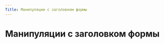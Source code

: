 ```yaml
---
Title: Манипуляции с заголовком формы
---
```



Манипуляции с заголовком формы
==============================
